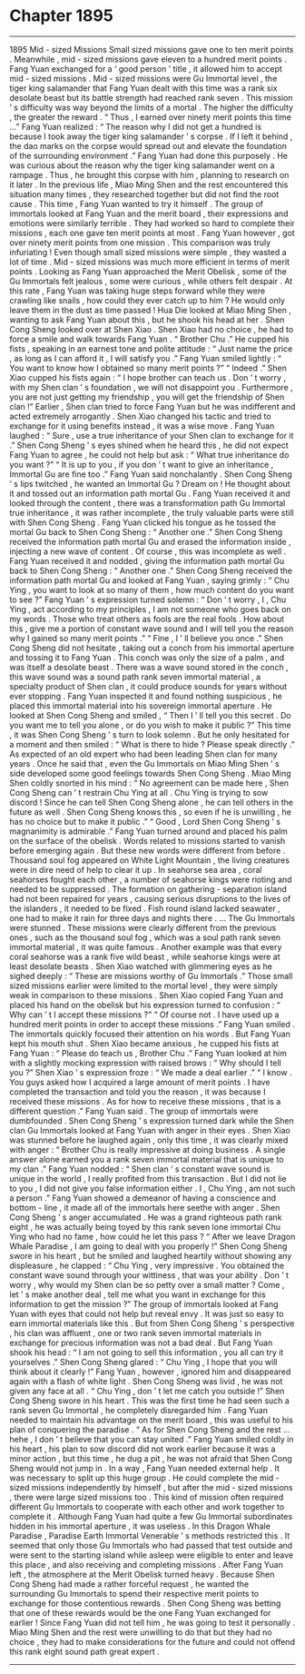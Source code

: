 
# Chapter 1895


---

1895 Mid - sized Missions Small sized missions gave one to ten merit points . Meanwhile , mid - sized missions gave eleven to a hundred merit points .
Fang Yuan exchanged for a ‘ good person ’ title , it allowed him to accept mid - sized missions .
Mid - sized missions were Gu Immortal level , the tiger king salamander that Fang Yuan dealt with this time was a rank six desolate beast but its battle strength had reached rank seven .
This mission ’ s difficulty was way beyond the limits of a mortal .
The higher the difficulty , the greater the reward .
“ Thus , I earned over ninety merit points this time …” Fang Yuan realized : “ The reason why I did not get a hundred is because I took away the tiger king salamander ’ s corpse . If I left it behind , the dao marks on the corpse would spread out and elevate the foundation of the surrounding environment .”
Fang Yuan had done this purposely .
He was curious about the reason why the tiger king salamander went on a rampage .
Thus , he brought this corpse with him , planning to research on it later .
In the previous life , Miao Ming Shen and the rest encountered this situation many times , they researched together but did not find the root cause . This time , Fang Yuan wanted to try it himself .
The group of immortals looked at Fang Yuan and the merit board , their expressions and emotions were similarly terrible .
They had worked so hard to complete their missions , each one gave ten merit points at most . Fang Yuan however , got over ninety merit points from one mission .
This comparison was truly infuriating !
Even though small sized missions were simple , they wasted a lot of time . Mid - sized missions was much more efficient in terms of merit points .
Looking as Fang Yuan approached the Merit Obelisk , some of the Gu Immortals felt jealous , some were curious , while others felt despair .
At this rate , Fang Yuan was taking huge steps forward while they were crawling like snails , how could they ever catch up to him ? He would only leave them in the dust as time passed !
Hua Die looked at Miao Ming Shen , wanting to ask Fang Yuan about this , but he shook his head at her .
Shen Cong Sheng looked over at Shen Xiao .
Shen Xiao had no choice , he had to force a smile and walk towards Fang Yuan .
“ Brother Chu .” He cupped his fists , speaking in an earnest tone and polite attitude : “ Just name the price , as long as I can afford it , I will satisfy you .”
Fang Yuan smiled lightly : “ You want to know how I obtained so many merit points ?”
“ Indeed .” Shen Xiao cupped his fists again : “ I hope brother can teach us . Don ’ t worry , with my Shen clan ’ s foundation , we will not disappoint you . Furthermore , you are not just getting my friendship , you will get the friendship of Shen clan !”
Earlier , Shen clan tried to force Fang Yuan but he was indifferent and acted extremely arrogantly . Shen Xiao changed his tactic and tried to exchange for it using benefits instead , it was a wise move .
Fang Yuan laughed : “ Sure , use a true inheritance of your Shen clan to exchange for it .”
Shen Cong Sheng ’ s eyes shined when he heard this , he did not expect Fang Yuan to agree , he could not help but ask : “ What true inheritance do you want ?”
“ It is up to you , if you don ’ t want to give an inheritance , Immortal Gu are fine too .” Fang Yuan said nonchalantly .
Shen Cong Sheng ’ s lips twitched , he wanted an Immortal Gu ? Dream on !
He thought about it and tossed out an information path mortal Gu .
Fang Yuan received it and looked through the content , there was a transformation path Gu Immortal true inheritance , it was rather incomplete , the truly valuable parts were still with Shen Cong Sheng .
Fang Yuan clicked his tongue as he tossed the mortal Gu back to Shen Cong Sheng : “ Another one .”
Shen Cong Sheng received the information path mortal Gu and erased the information inside , injecting a new wave of content . Of course , this was incomplete as well .
Fang Yuan received it and nodded , giving the information path mortal Gu back to Shen Cong Sheng : “ Another one .”
Shen Cong Sheng received the information path mortal Gu and looked at Fang Yuan , saying grimly : “ Chu Ying , you want to look at so many of them , how much content do you want to see ?”
Fang Yuan ’ s expression turned solemn : “ Don ’ t worry , I , Chu Ying , act according to my principles , I am not someone who goes back on my words . Those who treat others as fools are the real fools . How about this , give me a portion of constant wave sound and I will tell you the reason why I gained so many merit points .”
“ Fine , I ’ ll believe you once .” Shen Cong Sheng did not hesitate , taking out a conch from his immortal aperture and tossing it to Fang Yuan .
This conch was only the size of a palm , and was itself a desolate beast .
There was a wave sound stored in the conch , this wave sound was a sound path rank seven immortal material , a specialty product of Shen clan , it could produce sounds for years without ever stopping .
Fang Yuan inspected it and found nothing suspicious , he placed this immortal material into his sovereign immortal aperture .
He looked at Shen Cong Sheng and smiled , “ Then I ’ ll tell you this secret . Do you want me to tell you alone , or do you wish to make it public ?”
This time , it was Shen Cong Sheng ’ s turn to look solemn .
But he only hesitated for a moment and then smiled : “ What is there to hide ? Please speak directly .”
As expected of an old expert who had been leading Shen clan for many years .
Once he said that , even the Gu Immortals on Miao Ming Shen ’ s side developed some good feelings towards Shen Cong Sheng .
Miao Ming Shen coldly snorted in his mind : “ No agreement can be made here , Shen Cong Sheng can ’ t restrain Chu Ying at all . Chu Ying is trying to sow discord ! Since he can tell Shen Cong Sheng alone , he can tell others in the future as well . Shen Cong Sheng knows this , so even if he is unwilling , he has no choice but to make it public .”
“ Good , Lord Shen Cong Sheng ’ s magnanimity is admirable .” Fang Yuan turned around and placed his palm on the surface of the obelisk .
Words related to missions started to vanish before emerging again .
But these new words were different from before .
Thousand soul fog appeared on White Light Mountain , the living creatures were in dire need of help to clear it up .
In seahorse sea area , coral seahorses fought each other , a number of seahorse kings were rioting and needed to be suppressed .
The formation on gathering - separation island had not been repaired for years , causing serious disruptions to the lives of the islanders , it needed to be fixed .
Fish round island lacked seawater , one had to make it rain for three days and nights there .
…
The Gu Immortals were stunned .
These missions were clearly different from the previous ones , such as the thousand soul fog , which was a soul path rank seven immortal material , it was quite famous . Another example was that every coral seahorse was a rank five wild beast , while seahorse kings were at least desolate beasts .
Shen Xiao watched with glimmering eyes as he sighed deeply : “ These are missions worthy of Gu Immortals .”
Those small sized missions earlier were limited to the mortal level , they were simply weak in comparison to these missions .
Shen Xiao copied Fang Yuan and placed his hand on the obelisk but his expression turned to confusion : “ Why can ’ t I accept these missions ?”
“ Of course not . I have used up a hundred merit points in order to accept these missions .” Fang Yuan smiled .
The immortals quickly focused their attention on his words .
But Fang Yuan kept his mouth shut .
Shen Xiao became anxious , he cupped his fists at Fang Yuan : “ Please do teach us , Brother Chu .”
Fang Yuan looked at him with a slightly mocking expression with raised brows : “ Why should I tell you ?”
Shen Xiao ’ s expression froze : “ We made a deal earlier .”
“ I know . You guys asked how I acquired a large amount of merit points . I have completed the transaction and told you the reason , it was because I received these missions . As for how to receive these missions , that is a different question .” Fang Yuan said .
The group of immortals were dumbfounded .
Shen Cong Sheng ’ s expression turned dark while the Shen clan Gu Immortals looked at Fang Yuan with anger in their eyes .
Shen Xiao was stunned before he laughed again , only this time , it was clearly mixed with anger : “ Brother Chu is really impressive at doing business . A single answer alone earned you a rank seven immortal material that is unique to my clan .”
Fang Yuan nodded : “ Shen clan ’ s constant wave sound is unique in the world , I really profited from this transaction . But I did not lie to you , I did not give you false information either . I , Chu Ying , am not such a person .”
Fang Yuan showed a demeanor of having a conscience and bottom - line , it made all of the immortals here seethe with anger .
Shen Cong Sheng ’ s anger accumulated .
He was a grand righteous path rank eight , he was actually being toyed by this rank seven lone immortal Chu Ying who had no fame , how could he let this pass ?
“ After we leave Dragon Whale Paradise , I am going to deal with you properly !” Shen Cong Sheng swore in his heart , but he smiled and laughed heartily without showing any displeasure , he clapped : “ Chu Ying , very impressive . You obtained the constant wave sound through your wittiness , that was your ability . Don ’ t worry , why would my Shen clan be so petty over a small matter ? Come , let ’ s make another deal , tell me what you want in exchange for this information to get the mission ?”
The group of immortals looked at Fang Yuan with eyes that could not help but reveal envy .
It was just so easy to earn immortal materials like this .
But from Shen Cong Sheng ’ s perspective , his clan was affluent , one or two rank seven immortal materials in exchange for precious information was not a bad deal .
But Fang Yuan shook his head : “ I am not going to sell this information , you all can try it yourselves .”
Shen Cong Sheng glared : “ Chu Ying , I hope that you will think about it clearly !”
Fang Yuan , however , ignored him and disappeared again with a flash of white light .
Shen Cong Sheng was livid , he was not given any face at all .
“ Chu Ying , don ’ t let me catch you outside !” Shen Cong Sheng swore in his heart . This was the first time he had seen such a rank seven Gu Immortal , he completely disregarded him .
Fang Yuan needed to maintain his advantage on the merit board , this was useful to his plan of conquering the paradise .
“ As for Shen Cong Sheng and the rest … hehe , I don ’ t believe that you can stay united .” Fang Yuan smiled coldly in his heart , his plan to sow discord did not work earlier because it was a minor action , but this time , he dug a pit , he was not afraid that Shen Cong Sheng would not jump in .
In a way , Fang Yuan needed external help . It was necessary to split up this huge group .
He could complete the mid - sized missions independently by himself , but after the mid - sized missions , there were large sized missions too .
This kind of mission often required different Gu Immortals to cooperate with each other and work together to complete it .
Although Fang Yuan had quite a few Gu Immortal subordinates hidden in his immortal aperture , it was useless . In this Dragon Whale Paradise , Paradise Earth Immortal Venerable ’ s methods restricted this .
It seemed that only those Gu Immortals who had passed that test outside and were sent to the starting island while asleep were eligible to enter and leave this place , and also receiving and completing missions .
After Fang Yuan left , the atmosphere at the Merit Obelisk turned heavy .
Because Shen Cong Sheng had made a rather forceful request , he wanted the surrounding Gu Immortals to spend their respective merit points to exchange for those contentious rewards .
Shen Cong Sheng was betting that one of these rewards would be the one Fang Yuan exchanged for earlier !
Since Fang Yuan did not tell him , he was going to test it personally .
Miao Ming Shen and the rest were unwilling to do that but they had no choice , they had to make considerations for the future and could not offend this rank eight sound path great expert .

---

